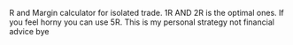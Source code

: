 R and Margin calculator for isolated trade. 
1R AND 2R is the optimal ones.
If you feel horny you can use 5R.
This is  my personal strategy not financial advice bye 

